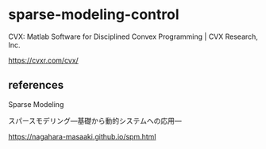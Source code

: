 # sparse-modeling-control

CVX: Matlab Software for Disciplined Convex Programming | CVX Research, Inc.

https://cvxr.com/cvx/

## references

Sparse Modeling

スパースモデリング―基礎から動的システムへの応用―

https://nagahara-masaaki.github.io/spm.html
